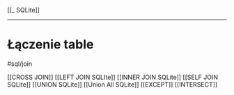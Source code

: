 [[_ SQLite]]

---
# Łączenie table
#sql/join

[[CROSS JOIN]]
[[LEFT JOIN SQLIte]]
[[INNER JOIN SQLite]]
[[SELF JOIN SQLite]]
[[UNION SQLite]]
[[Union All SQLite]]
[[EXCEPT]]
[[INTERSECT]]

